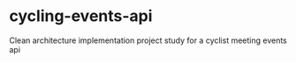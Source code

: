 # cycling-events-api
Clean architecture implementation project study for a cyclist meeting events api
